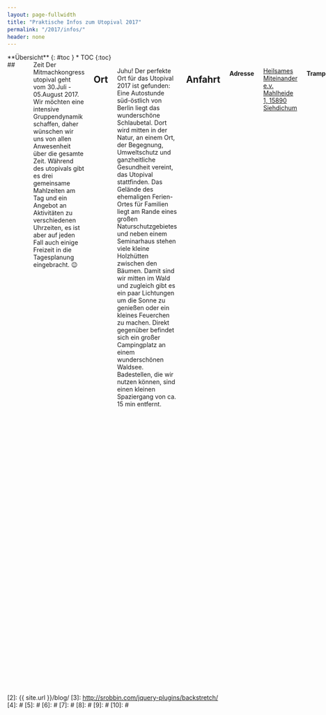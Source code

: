 ```yaml
---
layout: page-fullwidth
title: "Praktische Infos zum Utopival 2017"
permalink: "/2017/infos/"
header: none
---
```

<div class="row">
<div class="medium-4 medium-push-8 columns" markdown="1">
<div class="panel radius" markdown="1">
**Übersicht**
{: #toc }
*  TOC
{:toc}
</div>
</div><!-- /.medium-4.columns -->



<div class="medium-8 medium-pull-4 columns" markdown="1">
## <i class="fa fa-clock-o"></i> Zeit
Der Mitmachkongress utopival geht vom 30.Juli - 05.August 2017. Wir möchten eine intensive Gruppendynamik schaffen, daher wünschen wir uns von allen Anwesenheit über die gesamte Zeit. Während des utopivals gibt es drei gemeinsame Mahlzeiten am Tag und ein Angebot an Aktivitäten zu verschiedenen Uhrzeiten, es ist aber auf jeden Fall auch einige Freizeit in die Tagesplanung eingebracht. 😉

## <i class="fa fa-location-arrow"></i> Ort
Juhu! Der perfekte Ort für das Utopival 2017 ist gefunden: Eine Autostunde süd-östlich von Berlin liegt das wunderschöne Schlaubetal. Dort wird mitten in der Natur, an einem Ort, der Begegnung, Umweltschutz und ganzheitliche Gesundheit vereint, das Utopival stattfinden. Das Gelände des ehemaligen Ferien-Ortes für Familien liegt am Rande eines großen Naturschutzgebietes und neben einem Seminarhaus stehen viele kleine Holzhütten zwischen den Bäumen. Damit sind wir mitten im Wald und zugleich gibt es ein paar Lichtungen um die Sonne zu genießen oder ein kleines Feuerchen zu machen. Direkt gegenüber befindet sich ein großer Campingplatz an einem wunderschönen Waldsee. Badestellen, die wir nutzen können, sind einen kleinen Spaziergang von ca. 15 min entfernt.



## Anfahrt

#### Adresse

[Heilsames Miteinander e.v.<br>
Mahlheide 1, 15890 Siehdichum](http://www.openstreetmap.org/directions?route=%3B52.18487%2C14.44230#map=15/52.1864/14.4423)

#### Trampen
Wenn du trampst, kannst du über den Berliner Ring(A10)  westlich auf die A12 fahren und an der Ausfahrt 7 "Müllrose" aussteigen. In der Dorfmitte geht dann links eine Abzweigung nach Eisenhüttenstadt. Wenn du dieser folgst, kommst du nach Schernsdorf - es sind noch ca. 3,4km. Wenn du über Schernsdorf kommst, biegst du dort rechts ab, es sind noch 1,8km.

#### Bahn
Mit der Bahn fährst du mit dem RE1 bis Frankfurt(Oder) und anschließend mit dem NEB Richtung Königs Wusterhausen bis Mixdorf. Anschließend ist ein Fußweg von ca. 1km bis ins Dorf. Dort fährt der A400-Bus 3 (!) Mal an Freitagen, Samstagen und Sonntagen bis "Siehdichum, Schernsdorf Schervenzsee".
Abfahrtzeiten in Mixdorf, Dorf sind: 10.40 Uhr, 15.27 Uhr, 17.27 Uhr.
Wenn du fit zu Fuße bist, sind es noch 3,4km bis zum Ort, folge der Straße Richtung Schernsdorf.
Am Vormittag ist auch eine Anreise über Mixdorf möglich. Bei deiner Suche auf bahn.de kannst du "Siehdichum, Schernsdorf Schervenzsee" eingeben.
Bildet Bahngemeinschaften und teilt euch ein Berlin Brandenburg-Ticket (29 Euro durch Anzahl der Personen, gilt für bis zu 5 Personen). Das Ticket gilt auch im Bus.

## <i class="fa fa-bed"></i> Unterbringung
Wir werden mit unseren Zelten versteckt unter den vielen Bäumen auf dem weichen Waldboden ein kleines Wald-Dorf der Utopie errichten. Menschen, die aus irgendeinem Grund nicht Zelten können oder wollen, können sich bei uns gerne melden. Dann werden wir versuchen ein-zwei Schlaflager in den Hütten einzurichten.

<img src="/images/zelte.jpg" alt="">

## <i class="fa fa-spoon"></i> Verpflegung
Mit Stolz können wir hier schreiben: Für sämtliche Teilnehmenden gibt es für die volle Zeit des Kongresses geldfreie, vegane Vollverpflegung! Wir bereiten gemeinsam drei Mahlzeiten am Tag, in denen auch auf Allergien, Unverträglichkeiten und besondere Wünsche konkret Rücksicht genommen werden kann. Die Mahlzeiten für 6 Tage für 130 Menschen werden sich zusammenstellen aus geretteten und gespendeten, großteils biologischen Lebensmitteln, die wir mit Mühe und Liebe über Monate zusammenorganisieren und bei deren Zubereitung vor Ort unsere Köch*innen von allen Teilnehmenden unterstützt werden.
Das gemeinsame Kochen und Schnibbeln ist einer der wichtigen Mitmachaspekte dieses Mitmachkongresses und fördert neben dem Gruppengefühl auch die Wertschätzung für die luxuriösen Köstlichkeiten, die wir genießen werden – und macht außerdem einfach Spaß! Die besten Gespräche sind bis jetzt fast immer beim Schnibbeln entstanden 😀

<img src="/images/mampf.jpg" style="height:300px">

## <i class="fa fa-shower"></i> Sanitäre Anlagen
Es wird richtig luxuriöse Kompost-Toiletten modernster Bauweise geben. Außerdem haben wir ein paar Außenduschen, die uns bei Sonnenschein vermutlich sogar mit warmen Wasser verwöhnen können und der See ist wie eine riesige Badewanne für alle. Da das Wasser direkt in den Waldboden fließt haben wir die dringende Bitte an alle AUSSCHLIESSLICH (!) ökologisch abbaubares Shampoo und Duschgel oder ökologisch abbaubare Seife, sowie Zahnpasta zu verwenden!

## <i class="fa fa-fire"></i> Feuer
Aufgrund des sehr trockenen Waldbodens, all den Bäumen und der höchsten Waldbrandstufe müssen wir mit offenem Feuer sehr sehr vorsichtig sein. Dennoch wird es eine gut abgesicherte Feuerstelle geben, an der wir unsere Gitarren und Liederbücher auspacken oder uns einfach nur von den magischen Flammen verzaubern lassen können. Abseits von gekennzeichneten Stellen wollen wir jedoch das Brandrisiko eindämmen und deswegen auf Kerzen, Fackeln, Feuerpois, Zigaretten, … verzichten. Wir bitten alle sich daran unbedingt zu halten.
Jedoch dürfen sehr gern alle Arten von elektrischem Licht mitgebracht werden (Lichtpois, LED-Lämpchen, Taschenlampen...)

## Tiere
Es gibt bereits zwei Hunde auf dem Gelände, die diesen als ihr Zuhause sehen und sich bedroht fühlen, wenn andere nichtmenschliche Tiere kommen. Daher müssen wir euch leider bitten für eure Hunde Zuhause zu lassen.

## Drogenfrei
Wir wollen während dieser sechs Tage unseren Fokus auf intensiven zwischenmenschlichen Austausch und auf gemeinsame Erfahrungen legen und möchten dafür auf dem Gelände einen möglichst drogenfreien Raum schaffen, in dem sich keine durch Drogen bedingten Barrieren für Menschen ergeben. Es geht dabei auch um ein Gefühl der Sicherheit und Echtheit, welches durch Drogen in vielen Kontexten eingeschränkt werden kann. Kaffee, Tee, Schokolade, Zucker oder Ähnliches schließen wir da nicht mit ein, und falls du rauchen oder ein Bier trinken willst, darfst du das auch, aber dann bitte einfach außerhalb des Geländes. Oder vielleicht ist es ja sogar interessant dich an diesen sechs Tagen ganz davon zu lösen?
Wir hoffen auf dein Verständnis!

## Technische Geräte
Du bist eingeladen, für die Zeit des utopivals alle technischen Geräte zu pausieren und sofern du dich wohl damit fühlst alle nicht benötigten Handys, Laptops, Smartphones, Tabletts, Kameras und was es noch alles gibt zuhause zu lassen. Der Empfang ist sowieso nicht so gut und es taucht sich viel schöner in eine utopival Blase ein, wenn du nicht zur Hälfte in der 'Außenwelt' steckst. 😉
Wertgegenstände können bei uns im Teamraum eingeschlossen werden.

## Kinder
Liebe Eltern und Kinder, das utopival ist als Ort und Event für alle Altersstufen offen und wir freuen uns sehr auf alle. Tragt gerne eure Fragen, Bedürfnisse und Wünsche an uns heran!

## Awareness
Es wird auf dem utopival ein Awarenessteam geben.
Unter Awareness verstehen wir ein machtkritisches Bewusstsein für die eigene Position sowie ein Bewusstsein dafür, in zu verändernden und veränderbaren Strukturen zu stecken – In welchen Situationen bin ich selbst privilegiert und wie kann ich das vielleicht ändern? Unsere gesellschaftliche Position wird von strukturellen Machtverhältnissen mitbestimmt. Menschen, die gesellschaftlich privilegiert sind, haben es häufig(!) leichter; andere, die öfter Diskriminierung erleben, haben es häufig(!) schwerer. Die unterschiedliche Positioniertheit muss sichtbar gemacht werden, wenn eine Veranstaltung möglichst angenehm für alle Beteiligten ablaufen soll. Awareness versucht, das Bewusstsein für individuelle und strukturelle Ungleichheiten zu schärfen und produktiv mit diesen umzugehen. Awareness-Arbeit hat also das Ziel, mit und für alle Beteiligten diskriminierungsfreie(re) und somit sozial-gerechtere Räume herzustellen.
Awareness ist für uns außerdem eine Voraussetzung für den eigenen Handlungsspielraum: Erst wenn ich mir über etwas bewusst bin, kann ich ein Problem beheben. Konkret bedeutet das für uns auch, Achtsamkeit und Zuhören bei Bedürfnissen anderer auf dem utopival zu fördern. Achtsamkeit kann im direkten Austausch stattfinden. Du kannst Dich selbst fragen, was Du brauchst, um Dich wohl zu fühlen. Sich über eigene Bedürfnisse bewusst zu werden und diese transparent zu kommunizieren, kann ein erster Schritt sein.
Wir freuen uns darauf mit euch gemeinsam auf dem utopival eine angenehme Atmosphäre zu schaffen, in der sich Jede*r wohlfühlen kann! 🙂

## Eigene Haftung
Die Teilnahme am utopival findet auf rechtlicher Ebene auf eigene Verantwortung statt, wir vom Orgateam können nicht haften.

## Mitbringliste
- Zelt und/oder Hängematte, Schlafsack, Isomatte
- Stirnlampe oder Taschenlampe
- Kerzen
- Trinkflaschen
- Teller/Schüsseln (Ein bisschen was haben wir auch da, falls es wer vergisst)
- warme und regenfeste Kleidung für alle Fälle
- Handtuch, Badesachen
- ökologisch abbaubares Shampoo/Duschgel/Seife (bio ist nicht gleichzusetzen mit ökologisch abbaubar!!!)

#### wobei wir noch eure Hilfe brauchen
- erste Hilfe Material
- bitte jede\*r eine Rolle Toilettenpapier mitbringen!!!
- bitte jede\*r ein paar Müllsäcke (gelber Sack) mitbringen!!!
- E-Bass

#### Außerdem gerne
- Jonglagezeug
- Slacklines
- Yogamatte
- Kinderschminke, Henna, Knüpfbändchen o.ä.
- Zu Verschenkendes für die Verschenke-Ecke
- "aufbereitetes Wissen" (wenn ihr euer Shampoo selber macht: Rezept dazu, etc.)
- Deko fürs Gelände
- Insektenspray
- Bücher zum gegenseitigen vorlesen und drüber diskutieren
- Beitragidee für Open Stages (Texte, Gedichte, Geschichten, Lieder...)
- Fragen zu denen ihr euch austauschen wollt
- Fantastische Laune, Ideen und alles, was du sonst noch so zum Wohlfühlen brauchst

#### Was gern zuhause bleiben darf
- Nicht-ökologisches Duschgel und Shampoo
- Technische Geräte aller Art und Drogen, sofern du Lust hast in dieser Woche frei davon zu sein (und wenn dann 'körpereigenen Rausch' zu erleben)
- Gedanken an zu erledigende Hausarbeiten, Jobgespräche, To-Do-Listen für die kommende Woche oder überquellende Planer... 😉

</div><!-- /.medium-8.columns -->
</div><!-- /.row -->




 [1]: http://kramdown.gettalong.org/converter/html.html#toc
 [2]: {{ site.url }}/blog/
 [3]: http://srobbin.com/jquery-plugins/backstretch/
 [4]: #
 [5]: #
 [6]: #
 [7]: #
 [8]: #
 [9]: #
 [10]: #
